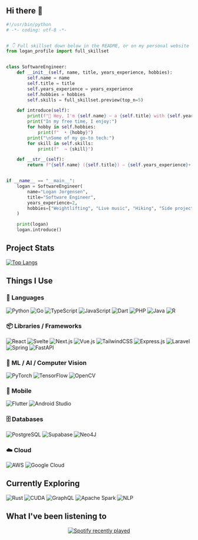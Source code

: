 ## Hi there 👋

```python
#!/usr/bin/python
# -*- coding: utf-8 -*-


# 👇 Full skillset down below in the README, or on my personal website
from logan_profile import full_skillset


class SoftwareEngineer:
    def __init__(self, name, title, years_experience, hobbies):
        self.name = name
        self.title = title
        self.years_experience = years_experience
        self.hobbies = hobbies
        self.skills = full_skillset.preview(top_n=5)

    def introduce(self):
        print(f"👋 Hey, I'm {self.name} — a {self.title} with {self.years_experience}+ years of experience.")
        print("In my free time, I enjoy:")
        for hobby in self.hobbies:
            print(f"  • {hobby}")
        print("\nSome of my go-to tech:")
        for skill in self.skills:
            print(f"  → {skill}")

    def __str__(self):
        return f"{self.name} ({self.title}) — {self.years_experience}+ yrs experience"


if __name__ == "__main__":
    logan = SoftwareEngineer(
        name="Logan Jorgensen",
        title="Software Engineer",
        years_experience=2,
        hobbies=["Weightlifting", "Live music", "Hiking", "Side projects"]
    )

    print(logan)
    logan.introduce()


```

## Project Stats

<a href="https://github.com/jorgoose/github-readme-stats">
  <img src="https://github-readme-stats.vercel.app/api/top-langs/?username=jorgoose&langs_count=10&hide=jupyter%20notebook,blade,astro,svelte,html,css,cmake&layout=compact&theme=dark&width=300" alt="Top Langs"/>
</a>

## Things I Use

### 🧠 Languages
<p>
  <img alt="Python" src="https://img.shields.io/badge/Python-3670A0?style=flat-square&logo=python&logoColor=ffdd54" />
  <img alt="Go" src="https://img.shields.io/badge/Go-%2300ADD8.svg?style=flat-square&logo=go&logoColor=white" />
  <img alt="TypeScript" src="https://img.shields.io/badge/TypeScript-%23007ACC.svg?style=flat-square&logo=typescript&logoColor=white" />
  <img alt="JavaScript" src="https://img.shields.io/badge/JavaScript-%23323330.svg?style=flat-square&logo=javascript&logoColor=%23F7DF1E" />
  <img alt="Dart" src="https://img.shields.io/badge/Dart-%230175C2.svg?style=flat-square&logo=dart&logoColor=white" />
  <img alt="PHP" src="https://img.shields.io/badge/PHP-%23777BB4.svg?style=flat-square&logo=php&logoColor=white" />
  <img alt="Java" src="https://img.shields.io/badge/Java-%23ED8B00.svg?style=flat-square&logo=openjdk&logoColor=white" />
  <img alt="R" src="https://img.shields.io/badge/R-%23276DC3.svg?style=flat-square&logo=r&logoColor=white" />
</p>

### 📦 Libraries / Frameworks
<p>
  <img alt="React" src="https://img.shields.io/badge/React-%2320232a.svg?style=flat-square&logo=react&logoColor=%2361DAFB" />
  <img alt="Svelte" src="https://img.shields.io/badge/Svelte-%23f1413d.svg?style=flat-square&logo=svelte&logoColor=white" />
  <img alt="Next.js" src="https://img.shields.io/badge/Next.js-black?style=flat-square&logo=next.js&logoColor=white" />
  <img alt="Vue.js" src="https://img.shields.io/badge/Vue.js-%2335495e.svg?style=flat-square&logo=vuedotjs&logoColor=%234FC08D" />
  <img alt="TailwindCSS" src="https://img.shields.io/badge/TailwindCSS-%2338B2AC.svg?style=flat-square&logo=tailwind-css&logoColor=white" />
  <img alt="Express.js" src="https://img.shields.io/badge/Express.js-%23404d59.svg?style=flat-square&logo=express&logoColor=%2361DAFB" />
  <img alt="Laravel" src="https://img.shields.io/badge/Laravel-%23FF2D20.svg?style=flat-square&logo=laravel&logoColor=white" />
  <img alt="Spring" src="https://img.shields.io/badge/Spring-%236DB33F.svg?style=flat-square&logo=spring&logoColor=white" />
  <img alt="FastAPI" src="https://img.shields.io/badge/FastAPI-005571?style=flat-square&logo=fastapi" />
</p>

### 🧠 ML / AI / Computer Vision
<p>
  <img alt="PyTorch" src="https://img.shields.io/badge/PyTorch-%23EE4C2C.svg?style=flat-square&logo=PyTorch&logoColor=white" />
  <img alt="TensorFlow" src="https://img.shields.io/badge/TensorFlow-%23FF6F00.svg?style=flat-square&logo=TensorFlow&logoColor=white" />
  <img alt="OpenCV" src="https://img.shields.io/badge/OpenCV-%23white.svg?style=flat-square&logo=opencv&logoColor=white" />
</p>

### 📱 Mobile
<p>
  <img alt="Flutter" src="https://img.shields.io/badge/Flutter-%2302569B.svg?style=flat-square&logo=Flutter&logoColor=white" />
  <img alt="Android Studio" src="https://img.shields.io/badge/Android%20Studio-346ac1?style=flat-square&logo=android%20studio&logoColor=white" />
</p>

### 🗄 Databases
<p>
  <img alt="PostgreSQL" src="https://img.shields.io/badge/PostgreSQL-%23316192.svg?style=flat-square&logo=postgresql&logoColor=white" />
  <img alt="Supabase" src="https://img.shields.io/badge/Supabase-3ECF8E?style=flat-square&logo=supabase&logoColor=white" />
  <img alt="Neo4J" src="https://img.shields.io/badge/Neo4j-008CC1?style=flat-square&logo=neo4j&logoColor=white" />
</p>

### ☁️ Cloud
<p>
  <img alt="AWS" src="https://img.shields.io/badge/AWS-%23FF9900.svg?style=flat-square&logo=amazon-aws&logoColor=white" />
  <img alt="Google Cloud" src="https://img.shields.io/badge/Google%20Cloud-%234285F4.svg?style=flat-square&logo=google-cloud&logoColor=white" />
</p>

## Currently Exploring
<p>
  <img alt="Rust" src="https://img.shields.io/badge/Rust-%23000000.svg?style=flat-square&logo=rust&logoColor=white" />
  <img alt="CUDA" src="https://img.shields.io/badge/CUDA-76B900?style=flat-square&logo=nvidia&logoColor=white" />
  <img alt="GraphQL" src="https://img.shields.io/badge/GraphQL-E10098?style=flat-square&logo=graphql&logoColor=white" />
  <img alt="Apache Spark" src="https://img.shields.io/badge/Apache%20Spark-E25A1C?style=flat-square&logo=apachespark&logoColor=white" />
  <img alt="NLP" src="https://img.shields.io/badge/NLP-%2370268E.svg?style=flat-square&logo=ai&logoColor=white" />
</p>

## What I've been listening to
<p align="center">
  <a href="https://open.spotify.com/user/deadmixer">
    <img src="https://spotify-recently-played-readme.vercel.app/api?user=deadmixer" alt="Spotify recently played"/>
  </a>
</p>
